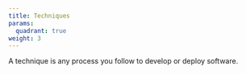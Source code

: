 ```yaml
---
title: Techniques
params:
  quadrant: true
weight: 3
---
```


A technique is any process you follow to develop or deploy software.
